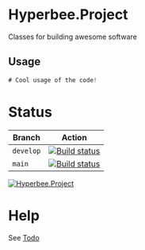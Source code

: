 ﻿# Hyperbee.Project

Classes for building awesome software

## Usage

```csharp
# Cool usage of the code!
```

# Status

| Branch     | Action                                                                                                                                                                                                                      |
|------------|-----------------------------------------------------------------------------------------------------------------------------------------------------------------------------------------------------------------------------|
| `develop`  | [![Build status](https://github.com/Stillpoint-Software/Hyperbee.Project/actions/workflows/publish.yml/badge.svg?branch=develop)](https://github.com/Stillpoint-Software/Hyperbee.Project/actions/workflows/publish.yml)  |
| `main`     | [![Build status](https://github.com/Stillpoint-Software/Hyperbee.Project/actions/workflows/publish.yml/badge.svg)](https://github.com/Stillpoint-Software/Hyperbee.Project/actions/workflows/publish.yml)                 |


[![Hyperbee.Project](https://github.com/Stillpoint-Software/Hyperbee.Project/blob/main/assets/hyperbee.jpg?raw=true)](https://github.com/Stillpoint-Software/Hyperbee.Project)

# Help
 See [Todo](https://github.com/Stillpoint-Software/Hyperbee.Project/blob/main/docs/todo.md)